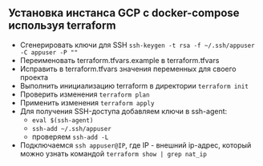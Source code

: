 ## Установка инстанса GCP с docker-compose используя terraform
 - Сгенерировать ключи для SSH ```ssh-keygen -t rsa -f ~/.ssh/appuser -C appuser -P ""```
 - Переименовать terraform.tfvars.example в terraform.tfvars
 - Исправить в terraform.tfvars значения переменных для своего проекта
 - Выполнить инициализацию terraform в директории ```terraform init```
 - Проверить изменения ```terraform plan```
 - Применить изменения ```terraform apply```
 - Для получения SSH-доступа добавляем ключи в ssh-agent:
   - ```eval $(ssh-agent)```
   - ```ssh-add ~/.ssh/appuser```
   - проверяем ```ssh-add -L```
 - Подключаемся ```ssh appuser@IP```, где IP - внешний ip-адрес, который можно узнать командой ```terraform show | grep nat_ip```
  
